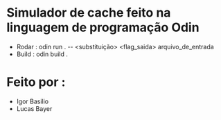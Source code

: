 # Simulador de cache feito na linguagem de programação Odin 

- Rodar : odin run . -- <nsets> <bsize> <assoc> <substituição> <flag_saida> arquivo_de_entrada
- Build : odin build . 

# Feito por : 
- Igor Basilio
- Lucas Bayer
